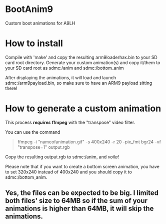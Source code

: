 # BootAnim9
Custom boot animations for A9LH

# How to install
Compile with 'make' and copy the resulting arm9loaderhax.bin to your SD card root directory.
Generate your custom animation(s) and copy it/them to your SD card root as sdmc:/anim and sdmc:/bottom_anim

After displaying the animations, it will load and launch sdmc:/arm9payload.bin, so make sure to have an ARM9 payload sitting there!

# How to generate a custom animation
This process ***requires*** **ffmpeg** with the "transpose" video filter.

You can use the command 
>ffmpeg -i "nameofanimation.gif" -s 400x240 -r 20 -pix_fmt bgr24 -vf "transpose=1" output.rgb

Copy the resulting output.rgb to sdmc:/anim, and *voila*!

Please note that if you want to create a bottom screen animation, you have to set 320x240 instead of 400x240 and you should copy it to sdmc:/bottom_anim.

## Yes, the files can be expected to be big. I limited both files' size to 64MB so if the sum of your animations is higher than 64MB, it will skip the animations.
